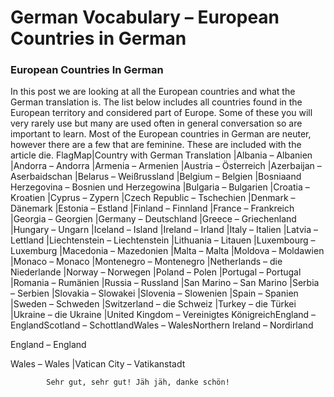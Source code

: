 # German Vocabulary – European Countries in German

[](http://www.jabbalab.com/blog/wp-content/uploads/2010/08/europe.jpg)

### European Countries In German

In this post we are looking at all the European countries and what the German translation is. The list below includes all countries found in the European territory and considered part of Europe. Some of these you will very rarely use but many are used often in general conversation so are important to learn. Most of the European countries in German are neuter, however there are a few that are feminine. These are included with the article die.
FlagMap|Country with German Translation
|Albania – Albanien
|Andorra – Andorra
|Armenia – Armenien
|Austria – Österreich
|Azerbaijan – Aserbaidschan
|Belarus – Weißrussland
|Belgium – Belgien
|Bosniaand Herzegovina – Bosnien und Herzegowina
|Bulgaria – Bulgarien
|Croatia – Kroatien
|Cyprus – Zypern
|Czech Republic – Tschechien
|Denmark – Dänemark
|Estonia – Estland
|Finland – Finnland
|France – Frankreich
|Georgia – Georgien
|Germany – Deutschland
|Greece – Griechenland
|Hungary – Ungarn
|Iceland – Island
|Ireland – Irland
|Italy – Italien
|Latvia – Lettland
|Liechtenstein – Liechtenstein
|Lithuania – Litauen
|Luxembourg – Luxemburg
|Macedonia – Mazedonien
|Malta – Malta
|Moldova – Moldawien
|Monaco – Monaco
|Montenegro – Montenegro
|Netherlands – die Niederlande
|Norway – Norwegen
|Poland – Polen
|Portugal – Portugal
|Romania – Rumänien
|Russia – Russland
|San Marino – San Marino
|Serbia – Serbien
|Slovakia – Slowakei
|Slovenia – Slowenien
|Spain – Spanien
|Sweden – Schweden
|Switzerland – die Schweiz
|Turkey – die Türkei
|Ukraine – die Ukraine
|United Kingdom – Vereinigtes KönigreichEngland – EnglandScotland – SchottlandWales – WalesNorthern Ireland – Nordirland

England – England

Wales – Wales
|Vatican City – Vatikanstadt

                    


        
        
            Sehr gut, sehr gut! Jäh jäh, danke schön!

        

    
